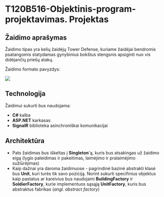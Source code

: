 # T120B516-Objektinis-program-projektavimas. Projektas

## Žaidimo aprašymas

Žaidimo tipas yra kelių žaidėjų Tower Defense, kuriame žaidėjai bendromis psatangomis statydamas gynybinius bokštus stengsnis apsiginti nuo vis didėjančių priešų atakų. 

Žaidimo formato pavyzdys:

![](https://steamcdn-a.akamaihd.net/steam/apps/989650/ss_2b864a2aed7527850fa6aa690e8e995c8f376122.1920x1080.jpg?t=1546777522)

## Technologija

Žaidimui sukurti bus naudojama:

- **C#** kalba
- **ASP.NET** karkasas
- **SignalR** biblioteka asinchroniškai komunikacijai

## Architektūra

- Pats žaidimas bus iškeltas į **Singleton**'ą, kuris bus atsakingas už žaidimo eigą (lygio paleidimas ir pakeitimas, laimėjimo ir pralaimėjimo sužiūrėjimas)
- Kaip dažnai yra daroma žaidimuose - pagrindinė bazinė abstrakti klasė bus **Unit**, kuri turės tik savo poziciją. Norint sukurti specifinius objektus kaip pastatus ar kareivius bus naudojami **BuildingFactory** ir **SoldierFactory**, kurie implementuos sąsąją **UnitFactory**, kuris bus abstraktus fabrikas (*angl. abstract factory*)

